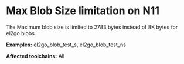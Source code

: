 # Max Blob Size limitation on N11

The Maximum blob size is limited to 2783 bytes instead of 8K bytes for el2go blobs.

**Examples:** el2go_blob_test_s, el2go_blob_test_ns

**Affected toolchains:** All